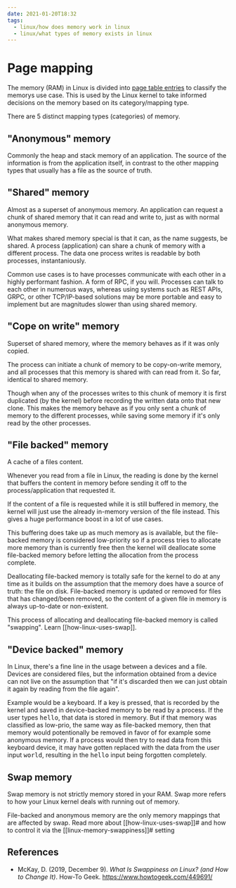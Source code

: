 ```yaml
---
date: 2021-01-20T18:32
tags: 
  - linux/how does memory work in linux
  - linux/what types of memory exists in linux
---
```


# Page mapping

The memory (RAM) in Linux is divided into
[page table entries](https://en.wikipedia.org/wiki/Page_table) to classify the
memorys use case. This is used by the Linux kernel to take informed decisions on
the memory based on its category/mapping type.

There are 5 distinct mapping types (categories) of memory.

## "Anonymous" memory

Commonly the heap and stack memory of an application. The source of the
information is from the application itself, in contrast to the other mapping
types that usually has a file as the source of truth.

## "Shared" memory

Almost as a superset of anonymous memory. An application can request a chunk of
shared memory that it can read and write to, just as with normal anonymous
memory.

What makes shared memory special is that it can, as the name suggests, be shared.
A process (application) can share a chunk of memory with a different process.
The data one process writes is readable by both processes, instantaniously.

Common use cases is to have processes communicate with each other in a highly
performant fashion. A form of RPC, if you will. Processes can talk to each other
in numerous ways, whereas using systems such as REST APIs, GRPC, or other
TCP/IP-based solutions may be more portable and easy to implement but are
magnitudes slower than using shared memory.

## "Cope on write" memory

Superset of shared memory, where the memory behaves as if it was only copied.

The process can initiate a chunk of memory to be copy-on-write memory, and all
processes that this memory is shared with can read from it. So far, identical
to shared memory.

Though when any of the processes writes to this chunk of memory it is first
duplicated (by the kernel) before recording the written data onto that new
clone. This makes the memory behave as if you only sent a chunk of memory to the
different processes, while saving some memory if it's only read by the other
processes.

## "File backed" memory

A cache of a files content.

Whenever you read from a file in Linux, the reading is done by the kernel that
buffers the content in memory before sending it off to the process/application
that requested it.

If the content of a file is requested while it is still buffered in memory, the
kernel will just use the already in-memory version of the file instead. This
gives a huge performance boost in a lot of use cases.

This buffering does take up as much memory as is available, but the file-backed
memory is considered low-priority so if a process tries to allocate more memory
than is currently free then the kernel will deallocate some file-backed memory
before letting the allocation from the process complete.

Deallocating file-backed memory is totally safe for the kernel to do at any time
as it builds on the assumption that the memory does have a source of truth:
the file on disk. File-backed memory is updated or removed for files that has
changed/been removed, so the content of a given file in memory is always
up-to-date or non-existent.

This process of allocating and deallocating file-backed memory is called
"swapping". Learn [[how-linux-uses-swap]].

## "Device backed" memory

In Linux, there's a fine line in the usage between a devices and a file.
Devices are considered files, but the information obtained from a device can not
live on the assumption that "if it's discarded then we can just obtain it again
by reading from the file again".

Example would be a keyboard. If a key is pressed, that is recorded by the kernel
and saved in device-backed memory to be read by a process. If the user types
<kbd>hello</kbd>, that data is stored in memory. But if that memory was
classified as low-prio, the same way as file-backed memory, then that memory
would potentionally be removed in favor of for example some anonymous memory.
If a process would then try to read data from this keyboard device, it may have
gotten replaced with the data from the user input <kbd>world</kbd>, resulting in
the <kbd>hello</kbd> input being forgotten completely.

## Swap memory

Swap memory is not strictly memory stored in your RAM. Swap more refers to how
your Linux kernel deals with running out of memory.

File-backed and anonymous memory are the only memory mappings that are affected
by swap. Read more about [[how-linux-uses-swap]]# and how to control it via the
[[linux-memory-swappiness]]# setting

## References

- McKay, D. (2019, December 9). *What Is Swappiness on Linux? (and How to Change
  It)*. How-To Geek. <https://www.howtogeek.com/449691/>
